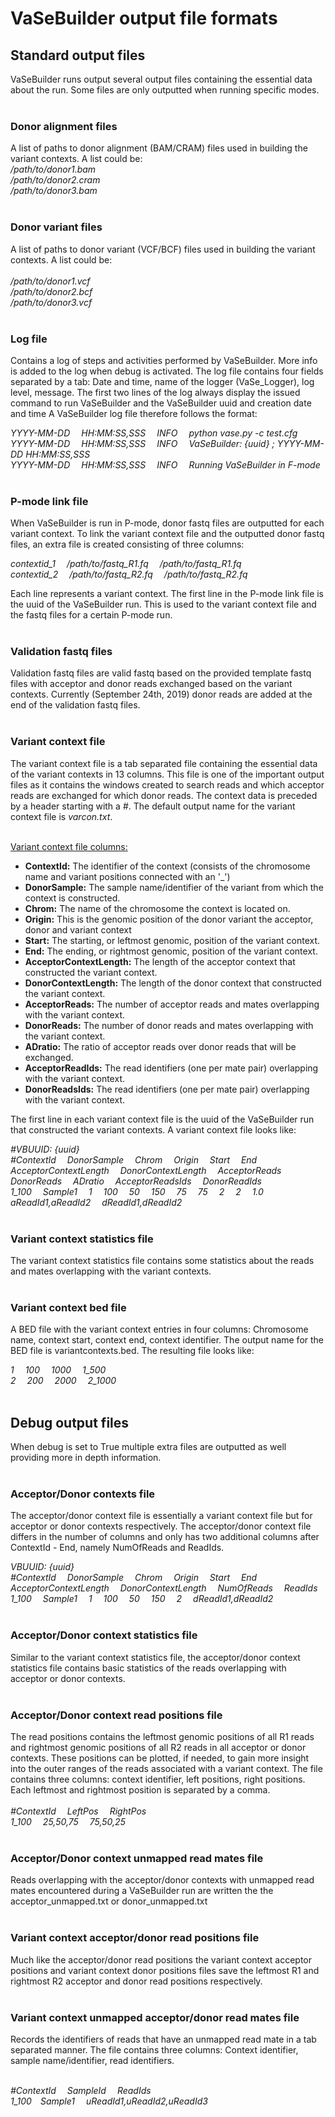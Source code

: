 # VaSeBuilder output file formats

## Standard output files
VaSeBuilder runs output several output files containing the essential data about the run. Some files are only outputted 
when running specific modes.<br /><br />



### Donor alignment files
A list of paths to donor alignment (BAM/CRAM) files used in building the variant contexts. A list could be:<br />
_/path/to/donor1.bam<br />
/path/to/donor2.cram<br />
/path/to/donor3.bam_
<br /><br />


### Donor variant files
A list of paths to donor variant (VCF/BCF) files used in building the variant contexts. A list could be:<br /><br />
_/path/to/donor1.vcf<br />
/path/to/donor2.bcf<br />
/path/to/donor3.vcf_
<br /><br />


### Log file
Contains a log of steps and activities performed by VaSeBuilder. More info is added to the log when debug is activated.
The log file contains four fields separated by a tab: Date and time, name of the logger (VaSe_Logger), log level, 
message. The first two lines of the log always display the issued command to run VaSeBuilder and the VaSeBuilder uuid 
and creation date and time A VaSeBuilder log file therefore follows the format:<br />

_YYYY-MM-DD &emsp;HH:MM:SS,SSS &emsp;INFO &emsp;python vase.py -c test.cfg<br />
YYYY-MM-DD &emsp;HH:MM:SS,SSS &emsp;INFO &emsp;VaSeBuilder: {uuid} ; YYYY-MM-DD HH:MM:SS,SSS<br />
YYYY-MM-DD &emsp;HH:MM:SS,SSS &emsp;INFO &emsp;Running VaSeBuilder in F-mode_
<br /><br />


### P-mode link file
When VaSeBuilder is run in P-mode, donor fastq files are outputted for each variant context. To link the variant 
context file and the outputted donor fastq files, an extra file is created consisting of three columns:<br />

_contextid_1 &emsp;/path/to/fastq_R1.fq &emsp;/path/to/fastq_R1.fq<br />
contextid_2 &emsp;/path/to/fastq_R2.fq &emsp;/path/to/fastq_R2.fq_<br />

Each line represents a variant context. The first line in the P-mode link file is the uuid of the VaSeBuilder run. This 
is used to the variant context file and the fastq files for a certain P-mode run.<br /><br />


### Validation fastq files
Validation fastq files are valid fastq based on the provided template fastq files with acceptor and donor reads 
exchanged based on the variant contexts. Currently (September 24th, 2019) donor reads are added at the end of the 
validation fastq files.
<br /><br />


### Variant context file
The variant context file is a tab separated file containing the essential data of the variant contexts in 13 columns. 
This file is one of the important output files as it contains the windows created to search reads and which acceptor 
reads are exchanged for which donor reads. The context data is preceded by a header starting with a #. The default 
output name for the variant context file is _varcon.txt_.<br /><br />

<u>Variant context file columns:</u>
* __ContextId:__ The identifier of the context (consists of the chromosome name and variant positions connected with 
an '_')
* __DonorSample:__ The sample name/identifier of the variant from which the context is constructed.
* __Chrom:__ The name of the chromosome the context is located on.
* __Origin:__ This is the genomic position of the donor variant the acceptor, donor and variant context 
* __Start:__ The starting, or leftmost genomic, position of the variant context.
* __End:__ The ending, or rightmost genomic, position of the variant context.
* __AcceptorContextLength:__ The length of the acceptor context that constructed the variant context.
* __DonorContextLength:__ The length of the donor context that constructed the variant context.
* __AcceptorReads:__ The number of acceptor reads and mates overlapping with the variant context.
* __DonorReads:__ The number of donor reads and mates overlapping with the variant context.
* __ADratio:__ The ratio of acceptor reads over donor reads that will be exchanged.
* __AcceptorReadIds:__ The read identifiers (one per mate pair) overlapping with the variant context.
* __DonorReadsIds:__ The read identifiers (one per mate pair) overlapping with the variant context.

The first line in each variant context file is the uuid of the VaSeBuilder run that constructed the variant contexts. A 
variant context file looks like:<br />

_#VBUUID: {uuid}<br />
\#ContextId &emsp;DonorSample &emsp;Chrom &emsp;Origin &emsp;Start &emsp;End &emsp;AcceptorContextLength 
&emsp;DonorContextLength &emsp;AcceptorReads &emsp;DonorReads &emsp;ADratio &emsp;AcceptorReadsIds 
&emsp;DonorReadIds<br />
1_100 &emsp;Sample1 &emsp;1 &emsp;100 &emsp;50 &emsp;150 &emsp;75 &emsp;75 &emsp;2 &emsp;2 &emsp;1.0 
&emsp;aReadId1,aReadId2 &emsp;dReadId1,dReadId2_
<br /><br />


### Variant context statistics file
The variant context statistics file contains some statistics about the reads and mates overlapping with the variant 
contexts.<br /><br />


### Variant context bed file
A BED file with the variant context entries in four columns: Chromosome name, context start, context end, context 
identifier. The output name for the BED file is variantcontexts.bed. The resulting file looks like:<br />

_1 &emsp;100 &emsp;1000 &emsp;1_500<br />
2 &emsp;200 &emsp;2000 &emsp;2_1000_<br /><br />


## Debug output files
When debug is set to True multiple extra files are outputted as well providing more in depth information.
<br /><br />


### Acceptor/Donor contexts file
The acceptor/donor context file is essentially a variant context file but for acceptor or donor contexts respectively. 
The acceptor/donor context file differs in the number of columns and only has two additional columns after ContextId - 
End, namely NumOfReads and ReadIds.

_VBUUID: {uuid}<br />
\#ContextId &emsp;DonorSample &emsp;Chrom &emsp;Origin &emsp;Start &emsp;End &emsp;AcceptorContextLength 
&emsp;DonorContextLength &emsp;NumOfReads &emsp;ReadIds<br />
1_100 &emsp;Sample1 &emsp;1 &emsp;100 &emsp;50 &emsp;150 &emsp;2 &emsp;dReadId1,dReadId2_
<br /><br />


### Acceptor/Donor context statistics file
Similar to the variant context statistics file, the acceptor/donor context statistics file contains basic statistics of 
the reads overlapping with acceptor or donor contexts.
<br /><br />


### Acceptor/Donor context read positions file
The read positions contains the leftmost genomic positions of all R1 reads and rightmost genomic positions of all R2 
reads in all acceptor or donor contexts. These positions can be plotted, if needed, to gain more insight into the outer 
ranges of the reads associated with a variant context. The file contains three columns: context identifier, left 
positions, right positions. Each leftmost and rightmost position is separated by a comma.<br /><br />
_#ContextId &emsp;LeftPos &emsp;RightPos<br />
1_100 &emsp;25,50,75 &emsp;75,50,25_
<br /><br />


### Acceptor/Donor context unmapped read mates file
Reads overlapping with the acceptor/donor contexts with unmapped read mates encountered during a VaSeBuilder run are 
written the the acceptor_unmapped.txt or donor_unmapped.txt
<br /><br />


### Variant context acceptor/donor read positions file
Much like the acceptor/donor read positions the variant context acceptor positions and variant context donor positions 
files save the leftmost R1 and rightmost R2 acceptor and donor read positions respectively.
<br /><br />


### Variant context unmapped acceptor/donor read mates file
Records the identifiers of reads that have an unmapped read mate in a tab separated manner. The file contains three 
columns: Context identifier, sample name/identifier, read identifiers.<br /><br />

_#ContextId &emsp;SampleId &emsp;ReadIds<br />
1_100&emsp;Sample1 &emsp;uReadId1,uReadId2,uReadId3_
